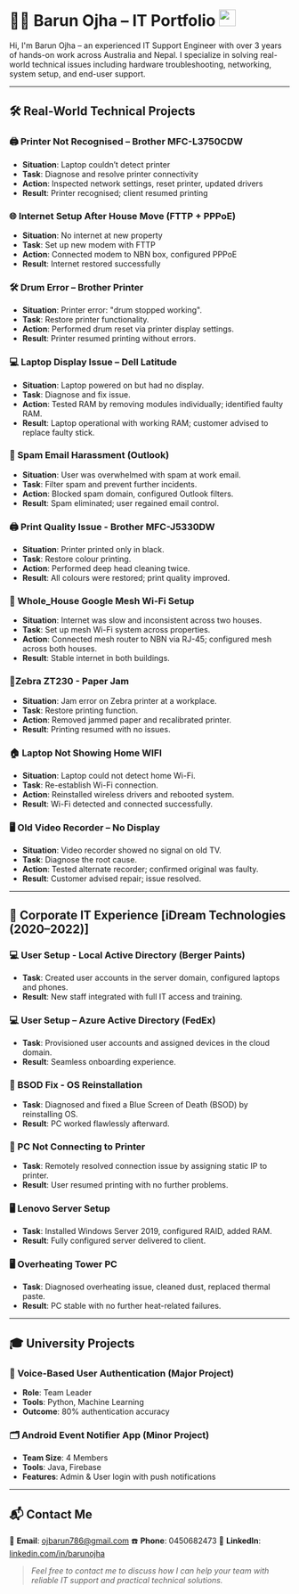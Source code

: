 # 👨‍💻 Barun Ojha – IT Portfolio <img src="https://raw.githubusercontent.com/aemmadi/aemmadi/master/wave.gif" width="30px">

Hi, I'm Barun Ojha – an experienced IT Support Engineer with over 3 years of hands-on work across Australia and Nepal. I specialize in solving real-world technical issues including hardware troubleshooting, networking, system setup, and end-user support.

---

## 🛠️ Real-World Technical Projects

### 🖨️ Printer Not Recognised – Brother MFC-L3750CDW
- **Situation**:  Laptop couldn’t detect printer  
- **Task**:       Diagnose and resolve printer connectivity  
- **Action**:     Inspected network settings, reset printer, updated drivers  
- **Result**:     Printer recognised; client resumed printing

### 🌐 Internet Setup After House Move (FTTP + PPPoE)
- **Situation**:  No internet at new property  
- **Task**:       Set up new modem with FTTP  
- **Action**:     Connected modem to NBN box, configured PPPoE  
- **Result**:     Internet restored successfully

### 🛠️ Drum Error – Brother Printer
- **Situation**: 	Printer error: "drum stopped working".
- **Task**: 		  Restore printer functionality.
- **Action**: 		Performed drum reset via printer display settings.
- **Result**: 		Printer resumed printing without errors.

### 💻 Laptop Display Issue – Dell Latitude
- **Situation**: 	Laptop powered on but had no display.
- **Task**: 		  Diagnose and fix issue.
- **Action**: 		Tested RAM by removing modules individually; identified faulty RAM.
- **Result**: 		Laptop operational with working RAM; customer advised to replace faulty stick.

### 📧 Spam Email Harassment (Outlook) 
- **Situation**: 	User was overwhelmed with spam at work email.
- **Task**: 		  Filter spam and prevent further incidents.
- **Action**: 		Blocked spam domain, configured Outlook filters.
- **Result**: 		Spam eliminated; user regained email control.

### 🖨️ Print Quality Issue - Brother MFC-J5330DW
- **Situation**: 	Printer printed only in black.
- **Task**: 		  Restore colour printing.
- **Action**: 		Performed deep head cleaning twice.
- **Result**:		  All colours were restored; print quality improved.


### 📶 Whole_House Google Mesh Wi-Fi Setup
- **Situation**: 	Internet was slow and inconsistent across two houses.
- **Task**: 		  Set up mesh Wi-Fi system across properties.
- **Action**: 		Connected mesh router to NBN via RJ-45; configured mesh across both houses.
- **Result**: 		Stable internet in both buildings.

### 📄Zebra ZT230 - Paper Jam
- **Situation**: 	Jam error on Zebra printer at a workplace.
- **Task**: 		  Restore printing function.
- **Action**: 		Removed jammed paper and recalibrated printer.
- **Result**: 		Printing resumed with no issues.

### 🏠 Laptop Not Showing Home WIFI
- **Situation**: 	Laptop could not detect home Wi-Fi.
- **Task**: 		  Re-establish Wi-Fi connection.
- **Action**: 		Reinstalled wireless drivers and rebooted system.
- **Result**: 		Wi-Fi detected and connected successfully.

### 🖥️ Old Video Recorder – No Display 
- **Situation**: 	Video recorder showed no signal on old TV.
- **Task**: 		  Diagnose the root cause.
- **Action**: 		Tested alternate recorder; confirmed original was faulty.
- **Result**: 		Customer advised repair; issue resolved.

---

## 🏢 Corporate IT Experience [iDream Technologies (2020–2022)]

### 💻 User Setup - Local Active Directory (Berger Paints) 
- **Task**:   Created user accounts in the server domain, configured laptops and phones.
- **Result**: New staff integrated with full IT access and training.

### 💻 User Setup – Azure Active Directory (FedEx) 
- **Task**:   Provisioned user accounts and assigned devices in the cloud domain.
- **Result**: Seamless onboarding experience.

### 🔧 BSOD Fix - OS Reinstallation
- **Task**: Diagnosed and fixed a Blue Screen of Death (BSOD) by reinstalling OS.
- **Result**: PC worked flawlessly afterward.

### 🚫 PC Not Connecting to Printer 
- **Task**: Remotely resolved connection issue by assigning static IP to printer.
- **Result**: User resumed printing with no further problems.

### 🖥️ Lenovo Server Setup
- **Task**: Installed Windows Server 2019, configured RAID, added RAM.
- **Result**: Fully configured server delivered to client.

### 🖥️ Overheating Tower PC 
- **Task**: Diagnosed overheating issue, cleaned dust, replaced thermal paste.
- **Result**: PC stable with no further heat-related failures.

---

## 🎓 University Projects

### 🔐 Voice-Based User Authentication (Major Project)
- **Role**:    Team Leader
- **Tools**:   Python, Machine Learning  
- **Outcome**: 80% authentication accuracy

### 🗂️ Android Event Notifier App (Minor Project)
- **Team Size**: 4 Members
- **Tools**:     Java, Firebase  
- **Features**:  Admin & User login with push notifications

---

## 📬 Contact Me

📧 **Email**: [ojbarun786@gmail.com](mailto:ojbarun786@gmail.com)
☎️ **Phone**: 0450682473
🔗 **LinkedIn**: [linkedin.com/in/barunojha](https://www.linkedin.com/in/barunojha)

> _Feel free to contact me to discuss how I can help your team with reliable IT support and practical technical solutions._

